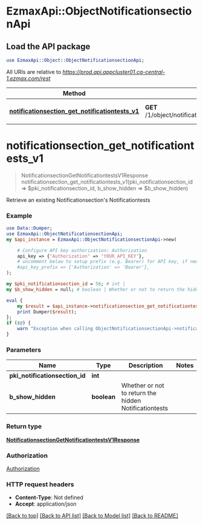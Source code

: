 # EzmaxApi::ObjectNotificationsectionApi

## Load the API package
```perl
use EzmaxApi::Object::ObjectNotificationsectionApi;
```

All URIs are relative to *https://prod.api.appcluster01.ca-central-1.ezmax.com/rest*

Method | HTTP request | Description
------------- | ------------- | -------------
[**notificationsection_get_notificationtests_v1**](ObjectNotificationsectionApi.md#notificationsection_get_notificationtests_v1) | **GET** /1/object/notificationsection/{pkiNotificationsectionID}/getNotificationtests | Retrieve an existing Notificationsection&#39;s Notificationtests


# **notificationsection_get_notificationtests_v1**
> NotificationsectionGetNotificationtestsV1Response notificationsection_get_notificationtests_v1(pki_notificationsection_id => $pki_notificationsection_id, b_show_hidden => $b_show_hidden)

Retrieve an existing Notificationsection's Notificationtests



### Example
```perl
use Data::Dumper;
use EzmaxApi::ObjectNotificationsectionApi;
my $api_instance = EzmaxApi::ObjectNotificationsectionApi->new(

    # Configure API key authorization: Authorization
    api_key => {'Authorization' => 'YOUR_API_KEY'},
    # uncomment below to setup prefix (e.g. Bearer) for API key, if needed
    #api_key_prefix => {'Authorization' => 'Bearer'},
);

my $pki_notificationsection_id = 56; # int | 
my $b_show_hidden = null; # boolean | Whether or not to return the hidden Notificationtests

eval {
    my $result = $api_instance->notificationsection_get_notificationtests_v1(pki_notificationsection_id => $pki_notificationsection_id, b_show_hidden => $b_show_hidden);
    print Dumper($result);
};
if ($@) {
    warn "Exception when calling ObjectNotificationsectionApi->notificationsection_get_notificationtests_v1: $@\n";
}
```

### Parameters

Name | Type | Description  | Notes
------------- | ------------- | ------------- | -------------
 **pki_notificationsection_id** | **int**|  | 
 **b_show_hidden** | **boolean**| Whether or not to return the hidden Notificationtests | 

### Return type

[**NotificationsectionGetNotificationtestsV1Response**](NotificationsectionGetNotificationtestsV1Response.md)

### Authorization

[Authorization](../README.md#Authorization)

### HTTP request headers

 - **Content-Type**: Not defined
 - **Accept**: application/json

[[Back to top]](#) [[Back to API list]](../README.md#documentation-for-api-endpoints) [[Back to Model list]](../README.md#documentation-for-models) [[Back to README]](../README.md)


